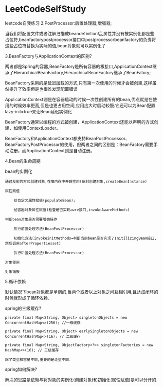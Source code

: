 # LeetCodeSelfStudy
leetcode自我练习
2.PostProcessor:后置处理器;增强器;

当我们将配置文件或者注解扫描成beandefinition后,属性并没有被实例化都是些占位符,beanfactorypostprocessor接口中postprocessorbeanfactory的负责将这些占位符替换为实际的值,bean对象就可以实例化了

3.BeanFactory与ApplicationContext的区别?

两者都是Spring的容器,BeanFactory是所有容器的根接口,ApplicationContext继承了HierarchicalBeanFactory,HierarchicalBeanFactory继承了BeanFatory;

BeanFactory采用的是延迟加载的方式,只有第一次使用的时候才会被创建,这样虽然提升了效率但是也很难发现配置错误

ApplicationContext则是在容器启动的时候一次性创建所有的bean,优点就是在使用的时候效率更高,但是也更占用空间,应用庞大时启动较慢.它还可以为Bean配置lazy-init=true来让Bean延迟实例化 

BeanFactory通常以编程的方式被创建，ApplicationContext还能以声明的方式创建，如使用ContextLoader。 

BeanFactory和ApplicationContext都支持BeanPostProcessor、BeanFactoryPostProcessor的使用，但两者之间的区别是：BeanFactory需要手动注册，而ApplicationContext则是自动注册。 

4.Bean的生命周期

bean的实例化

	通过反射的方式创建对象,在堆内存中开辟空间(反射创建对象,createBeanInstance)

	属性赋值

		给自定义属性赋值(populateBean);

		给容器对象属性赋值(检查是否实现awre接口,invokeAwareMethods)

	判断bean对象是否需要增强操作

		执行前置处理方法(BeanPostProcessor)

		初始化方法(invokeinitMethods→判断当前bean是否实现了InitilizingBean接口,然后调用afterPropertiesset)

		执行后置处理方法(BeanPostProcessor)

	对象使用

	对象销毁

5.循环依赖

默认情况下bean对象都是单例的,当两个或者以上对象之间互相引用,且达成闭环的时候就形成了循环依赖.

spring的三级缓存?

	private final Map<String, Object> singletonObjects = new ConcurrentHashMap<>(256); //一级缓存

	private final Map<String, Object> earlySingletonObjects = new ConcurrentHashMap<>(16); // 二级缓存

	private final Map<String, ObjectFactory<?>> singletonFactories = new HashMap<>(16); // 三级缓存

	除了类型和容量不同,重要的是泛型不同.

spring如何解决?

解决的思路是依赖与将对象的实例化(创建对象)和初始化(属性赋值)是可以分开的.
